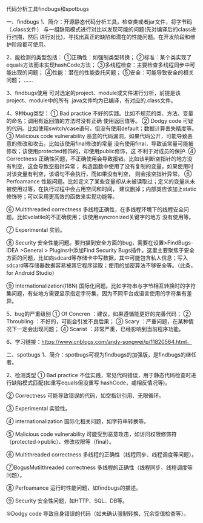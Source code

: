 代码分析工具findbugs和spotbugs

一、findbugs
1、简介：开源静态代码分析工具，检查类或者jar文件，将字节码（.class文件）
   与一组缺陷模式进行对比以发现可能的问题(先对编译后的class进行扫描，然后
   进行对比)，寻找出真正的缺陷和潜在的性能问题。在开发阶段和维护阶段都可使用。

2、能检测的类型包括：
   ①正确性：如强制类型转换；
   ②标准：某个类实现了equals方法而未实现hashCode方法；
   ③多线程检查：主要检查多线程同步中可能出现的问题；
   ④性能：潜在的性能委托问题；
   ⑤安全：可能导致安全的相关问题；
   ……

3、findbugs使用
   可对选定的project、module或文件进行分析，前提是该project、module中的所有
   .java文件均为已编译，有对应的.class文件。

4、9种bug类型：
   ① Bad practice
   不好的实践。比如不规范的类、方法、变量的命名；调用有返回值的方法时没有正确
   使用返回值等。
   ② Dodgy code
   可疑的代码。比如使用switch/case语句，但没有使用default；数据计算丢失精度等。
   ③ Malicious code vulnerability
   恶意的代码漏洞，如果代码公开，可能导致恶意的修改和攻击。比如该使用final修改的常量
   没有使用final，导致该常量可能被修改；该使用protected修饰的，却使用public修饰，这
   不利于对成员的保护.
   ④ Correctness
   正确性问题，不正确使用会导致报错。比如该判断空指针的地方没有判空，这会导致空指针异常；
   构造函数中使用了没有复制的变量，如果使用时对该变量有判空，该语句不会执行，而如果没有判空，
   则会报空指针异常。
   ⑥ Perfoamance
   性能问题。比如定义了某些变量却从未被读取过；定义的变量从未被使用过等，在执行过程中会占用空间和时间，
   建议删掉；内部类应该加上static修饰符；可以采用更高效的函数来实现功能等。

   ⑥ Multithreaded correctness
   多线程正确性，在多线程环境下的线程安全问题。比如volatile的不正确使用；该使用syncronized关键字的地方
   没有使用等。

   ⑦ Experimental
   实验。

   ⑧ Security
   安全性能问题。要扫描到安全方面的bug，需要在设置>FindBugs-IDEA >General > Plugins中添加Find Security Bugs插件。这里主要聚焦于安全方面的问题，比如向sdcard等存储卡中写数据，其中可能包含私人信息；写入sdcard等存储器数据容易被其它程序读取；使用的加密算法不够安全等。（此条，for Android Studio）

   ⑨ Internationalization(I18N)
   国际化问题。比如字符串与字节相互转换时的字符集问题，有些地方需要显示指定字符集，因为不同平台或语言使用的字符集有差异。

5、bug的严重级别
   ① Of Concren ：建议，如果遵循能更好的完善代码；
   ② Throubling ：不好的，可能会引发不良后果；
   ③ Scary      ：严重问题，在某种情况下一定会出现问题；
   ④ Scarist    ：非常严重，已经影响到当前程序功能。 

6、学习链接：https://www.cnblogs.com/andy-songwei/p/11820564.html。

二、spotbugs
1、简介：spotbugs可视为findbugs的加强版，是findbugs的继任者。

2、检测类型
① Bad practice
不佳实践，常见代码错误，用于静态代码检查时进行缺陷模式匹配(如重写equals但没重写
hashCode，或相反情况等)。

② Correctness
可能导致错误的代码，如空指针引用、无限循环。

③ Experimental
  实验性。

④ internationalization
国际化相关问题，如字符串转换等。

⑤ Malicious code vulnerability
可能受到恶意攻击，如访问权限修饰符（protected->public）、修改权限等（final）。

⑥ Multithreaded correctness
多线程的正确性（线程同步、线程调度等问题）。

⑦BogusMutilthreaded correctness
多线程的正确性（线程同步、线程调度等问题）。

⑧ Perfoamance
运行时性能问题，如findbugs的描述。

⑨ Security
安全性问题，如HTTP、SQL、DB等。

⑩Dodgy code
导致自身错误的代码（如未确认强制转换、冗余空值检查等）。